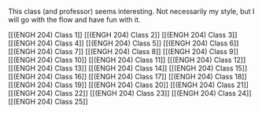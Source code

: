 This class (and professor) seems interesting. Not necessarily my style, but I will go with the flow and have fun with it. 

[[(ENGH 204) Class 1]]
[[(ENGH 204) Class 2]]
[[(ENGH 204) Class 3]]
[[(ENGH 204) Class 4]]
[[(ENGH 204) Class 5]]
[[(ENGH 204) Class 6]]
[[(ENGH 204) Class 7]]
[[(ENGH 204) Class 8]]
[[(ENGH 204) Class 9]]
[[(ENGH 204) Class 10]]
[[(ENGH 204) Class 11]]
[[(ENGH 204) Class 12]]
[[(ENGH 204) Class 13]]
[[(ENGH 204) Class 14]]
[[(ENGH 204) Class 15]]
[[(ENGH 204) Class 16]]
[[(ENGH 204) Class 17]]
[[(ENGH 204) Class 18]]
[[(ENGH 204) Class 19]]
[[(ENGH 204) Class 20]]
[[(ENGH 204) Class 21]]
[[(ENGH 204) Class 22]]
[[(ENGH 204) Class 23]]
[[(ENGH 204) Class 24]]
[[(ENGH 204) Class 25]]